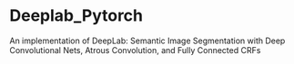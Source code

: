 # Deeplab_Pytorch
An implementation of DeepLab: Semantic Image Segmentation with Deep Convolutional Nets, Atrous Convolution, and Fully Connected CRFs
